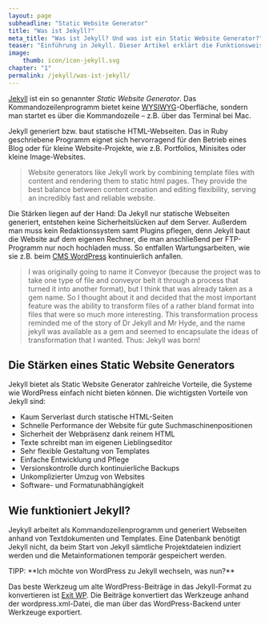 ```yaml
---
layout: page
subheadline: "Static Website Generator"
title: "Was ist Jekyll?"
meta_title: "Was ist Jekyll? Und was ist ein Static Website Generator?"
teaser: "Einführung in Jekyll. Dieser Artikel erklärt die Funktionsweise sowie die Pro und Cons des kostenlosen Website Generators von GitHub."
image:
    thumb: icon/icon-jekyll.svg
chapter: "1"
permalink: /jekyll/was-ist-jekyll/
---
```

[Jekyll][1] ist ein so genannter *Static Website Generator*. Das Kommandozeilenprogramm bietet keine [WYSIWYG][2]-Oberfläche, sondern man startet es über die Kommandozeile – z.B. über das Terminal bei Mac.

Jekyll generiert bzw. baut statische HTML-Webseiten. Das in Ruby geschriebene Programm eignet sich hervorragend für den Betrieb eines Blog oder für kleine Website-Projekte, wie z.B. Portfolios, Minisites oder kleine Image-Websites.

> Website generators like Jekyll work by combining template files with content and rendering them to static html pages. They provide the best balance between content creation and editing flexibility, serving an incredibly fast and reliable website.

Die Stärken liegen auf der Hand: Da Jekyll nur statische Webseiten generiert, entstehen keine Sicherheitslücken auf dem Server. Außerdem man muss kein Redaktionssystem samt Plugins pflegen, denn Jekyll baut die Website auf dem eigenen Rechner, die man  anschließend per FTP-Programm nur noch hochladen muss. So entfallen Wartungsarbeiten, wie sie z.B. beim [CMS WordPress][3] kontinuierlich anfallen.

> I was originally going to name it Conveyor (because the project was to take one type of file and conveyor belt it through a process that turned it into another format), but I think that was already taken as a gem name. So I thought about it and decided that the most important feature was the ability to transform files of a rather bland format into files that were so much more interesting. This transformation process reminded me of the story of Dr Jekyll and Mr Hyde, and the name jekyll was available as a gem and seemed to encapsulate the ideas of transformation that I wanted. Thus: Jekyll was born!


## Die Stärken eines Static Website Generators

Jekyll bietet als Static Website Generator zahlreiche Vorteile, die Systeme wie WordPress einfach nicht bieten können. Die wichtigsten Vorteile von Jekyll sind:

* Kaum Serverlast durch statische HTML-Seiten
* Schnelle Performance der Website für gute Suchmaschinenpositionen
* Sicherheit der Webpräsenz dank reinem HTML
* Texte schreibt man im eigenen Lieblingseditor
* Sehr flexible Gestaltung von Templates
* Einfache Entwicklung und Pflege
* Versionskontrolle durch kontinuierliche Backups
* Unkomplizierter Umzug von Websites
* Software- und Formatunabhängigkeit


## Wie funktioniert Jekyll?

Jeykyll arbeitet als Kommandozeilenprogramm und generiert Webseiten anhand von Textdokumenten und Templates. Eine Datenbank benötigt Jekyll nicht, da beim Start von Jekyll sämtliche Projektdateien indiziert werden und die Metainformationen temporär gespeichert werden.

<div class="alert-box info radius" markdown="1">
TIPP: **Ich möchte von WordPress zu Jekyll wechseln, was nun?**

Das beste Werkzeug um alte WordPress-Beiträge in das Jekyll-Format zu konvertieren ist [Exit WP][4]. Die Beiträge konvertiert das Werkzeuge anhand der wordpress.xml-Datei, die man über das WordPress-Backend unter Werkzeuge exportiert.
</div>






 [1]: http://jekyllrb.com/
 [2]: http://de.wikipedia.org/wiki/WYSIWYG
 [3]: http://phlow.de/wordpress
 [4]: https://github.com/thomasf/exitwp
 [5]: #
 [6]: #
 [7]: #
 [8]: #
 [9]: #
 [10]: #